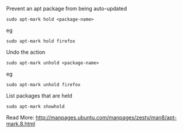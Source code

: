 Prevent an apt package from being auto-updated

    sudo apt-mark hold <package-name>

eg
    
    sudo apt-mark hold firefox
    
Undo the action

    sudo apt-mark unhold <package-name>

eg

    sudo apt-mark unhold firefox

List packages that are held

    sudo apt-mark showhold
    
Read More: http://manpages.ubuntu.com/manpages/zesty/man8/apt-mark.8.html
